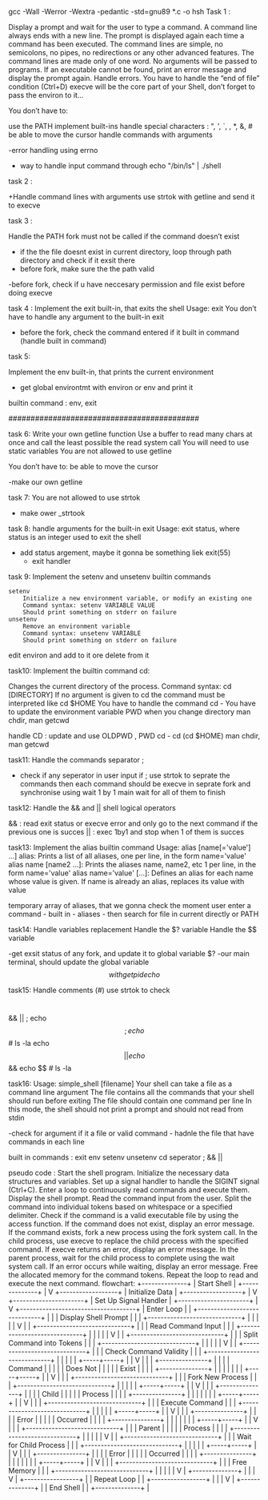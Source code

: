 gcc -Wall -Werror -Wextra -pedantic -std=gnu89 *.c -o hsh
Task 1 :

Display a prompt and wait for the user to type a command. A command line always ends with a new line.
The prompt is displayed again each time a command has been executed.
The command lines are simple, no semicolons, no pipes, no redirections or any other advanced features.
The command lines are made only of one word. No arguments will be passed to programs.
If an executable cannot be found, print an error message and display the prompt again.
Handle errors.
You have to handle the “end of file” condition (Ctrl+D)
execve will be the core part of your Shell, don’t forget to pass the environ to it…

You don’t have to:

use the PATH
implement built-ins
handle special characters : ", ', `, \, *, &, #
be able to move the cursor
handle commands with arguments

-error handling using errno
- way to handle input command through echo "/bin/ls" | ./shell

task 2 :

+Handle command lines with arguments
use strtok with getline and send it to execve

task 3 :

Handle the PATH
fork must not be called if the command doesn’t exist

- if the the file doesnt exist in current directory, loop through path directory and check if it exsit there
- before fork, make sure the the path valid

-before fork, check if u have neccesary permission and file exist before doing execve


task 4 :
Implement the exit built-in, that exits the shell
Usage: exit
You don’t have to handle any argument to the built-in exit

- before the fork, check the command entered if it built in command
(handle built in command)

task 5:

Implement the env built-in, that prints the current environment
- get global environtmt with environ or env and print it

builtin command : env, exit

###########################################

task 6:
Write your own getline function
Use a buffer to read many chars at once and call the least possible the read system call
You will need to use static variables
You are not allowed to use getline

You don’t have to:
be able to move the cursor

-make our own getline

task 7:
You are not allowed to use strtok
- make ower _strtook

task 8:
handle arguments for the built-in exit
Usage: exit status, where status is an integer used to exit the shell

- add status argement, maybe it gonna be something liek exit(55)
    - exit handler

task 9:
Implement the setenv and unsetenv builtin commands

	setenv
		Initialize a new environment variable, or modify an existing one
		Command syntax: setenv VARIABLE VALUE
		Should print something on stderr on failure
	unsetenv
		Remove an environment variable
		Command syntax: unsetenv VARIABLE
		Should print something on stderr on failure

edit environ and add to it ore delete from it

task10:
Implement the builtin command cd:

Changes the current directory of the process.
Command syntax: cd [DIRECTORY]
If no argument is given to cd the command must be interpreted like cd $HOME
You have to handle the command cd -
You have to update the environment variable PWD when you change directory
man chdir, man getcwd

handle CD :
update and use OLDPWD , PWD
cd -
cd (cd $HOME)
man chdir, man getcwd

task11:
Handle the commands separator ;

- check if any seperator in user input
	if ;
		use strtok to seprate the commands
			then each command should be execve in seprate fork
			and synchronise using wait 1 by 1
			main wait for all of them to finish

task12:
Handle the && and || shell logical operators

&& : read exit status or execve error and only go to the next command if the previous one is succes
|| : exec 1by1 and stop when 1 of them is succes

task13:
Implement the alias builtin command
Usage: alias [name[='value'] ...]
alias: Prints a list of all aliases, one per line, in the form name='value'
alias name [name2 ...]: Prints the aliases name, name2, etc 1 per line, in the form name='value'
alias name='value' [...]: Defines an alias for each name whose value is given. If name is already an alias, replaces its value with value

temporary array of aliases, that we gonna check the moment user enter a command
	- built in
	- aliases
	- then search for file in current directly or PATH

task14:
Handle variables replacement
Handle the $? variable
Handle the $$ variable

-get exsit status of any fork, and update it to global variable $?
-our main terminal, should update the global variable $$ with getpid
echo $$

task15:
Handle comments (#)
use strtok to check
#
&&
||
;
echo $$; echo $$ # ls -la
echo $$|| echo $$ && echo $$ # ls -la

task16:
Usage: simple_shell [filename]
Your shell can take a file as a command line argument
The file contains all the commands that your shell should run before exiting
The file should contain one command per line
In this mode, the shell should not print a prompt and should not read from stdin

-check for argument if it a file or valid command
	- hadnle the file that have commands in each line



built in commands :
exit
env
setenv
unsetenv
cd
seperator ; && ||


pseudo code :
	Start the shell program.
	Initialize the necessary data structures and variables.
	Set up a signal handler to handle the SIGINT signal (Ctrl+C).
	Enter a loop to continuously read commands and execute them.
	Display the shell prompt.
	Read the command input from the user.
	Split the command into individual tokens based on whitespace or a specified delimiter.
	Check if the command is a valid executable file by using the access function.
	If the command does not exist, display an error message.
	If the command exists, fork a new process using the fork system call.
	In the child process, use execve to replace the child process with the specified command.
	If execve returns an error, display an error message.
	In the parent process, wait for the child process to complete using the wait system call.
	If an error occurs while waiting, display an error message.
	Free the allocated memory for the command tokens.
	Repeat the loop to read and execute the next command.
flowchart:
+--------------+
|  Start Shell |
+--------------+
        |
        V
+------------------+
| Initialize Data  |
+------------------+
        |
        V
+----------------------+
| Set Up Signal Handler |
+----------------------+
        |
        V
+------------------------------------+
|          Enter Loop                 |
|  +-----------------------------+   |
|  |     Display Shell Prompt     |   |
|  +-----------------------------+   |
|              |                     |
|              V                     |
|  +-----------------------------+   |
|  |   Read Command Input        |   |
|  +-----------------------------+   |
|              |                     |
|              V                     |
|  +-----------------------------+   |
|  |  Split Command into Tokens  |   |
|  +-----------------------------+   |
|              |                     |
|              V                     |
|  +-----------------------------+   |
|  |  Check Command Validity     |   |
|  +-----------------------------+   |
|              |                     |
|        +-----+-----+               |
|        V           |               |
|  +---------------+ |               |
|  |   Command     | |               |
|  |   Does Not    | |               |
|  |   Exist       | |               |
|  +---------------+ |               |
|              |     |               |
|        +-----+-----+               |
|        V           |               |
|  +-----------------------------+   |
|  |  Fork New Process           |   |
|  +-----------------------------+   |
|              |                     |
|        +-----+-----+               |
|        V           |               |
|  +---------------+ |               |
|  |   Child       | |               |
|  |   Process     | |               |
|  +---------------+ |               |
|              |     |               |
|        +-----+-----+               |
|        V           |               |
|  +-----------------------------+   |
|  |  Execute Command            |   |
|  +-----------------------------+   |
|              |                     |
|        +-----+-----+               |
|        V           |               |
|  +---------------+ |               |
|  |   Error       | |               |
|  |   Occurred    | |               |
|  +---------------+ |               |
|              |     |               |
|        +-----+-----+               |
|        V           |               |
|  +-----------------------------+   |
|  |  Parent       | |               |
|  |  Process      | |               |
|  +-----------------------------+   |
|              |                     |
|              V                     |
|  +-----------------------------+   |
|  |  Wait for Child Process     |   |
|  +-----------------------------+   |
|              |                     |
|        +-----+-----+               |
|        V           |               |
|  +---------------+ |               |
|  |   Error       | |               |
|  |   Occurred    | |               |
|  +---------------+ |               |
|              |     |               |
|        +-----+-----+               |
|        V           |               |
|  +-----------------------------+   |
|  |  Free Memory                |   |
|  +-----------------------------+   |
|              |                     |
|              V                     |
+--------------+                     |
        |                             |
        V                             |
+-----------------+                   |
|    Repeat Loop  |                   |
+-----------------+                   |
        |                             |
        V                             |
+--------------+                     |
|   End Shell   |                     |
+--------------+                     |
